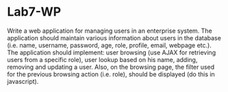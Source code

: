 # Lab7-WP

Write a web application for managing users in an enterprise system. 
The application should maintain various information about users in the database 
(i.e. name, username, password, age, role, profile, email, webpage etc.).
The application should implement: 
      user browsing (use AJAX for retrieving users from a specific role), 
      user lookup based on his name, adding, removing and updating a user. 
Also, on the browsing page, the filter used for the previous browsing action (i.e. role), should be displayed (do this in javascript).
